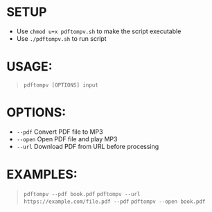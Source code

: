 # SETUP
* Use `chmod u+x pdftompv.sh` to make the script executable
* Use `./pdftompv.sh` to run script
# USAGE:
>  `pdftompv [OPTIONS] input`
# OPTIONS:
*  `--pdf`       Convert PDF file to MP3
*  `--open`      Open PDF file and play MP3
*  `--url`       Download PDF from URL before processing
# EXAMPLES:
>  `pdftompv --pdf book.pdf`
>  `pdftompv --url https://example.com/file.pdf --pdf`
>  `pdftompv --open book.pdf`
